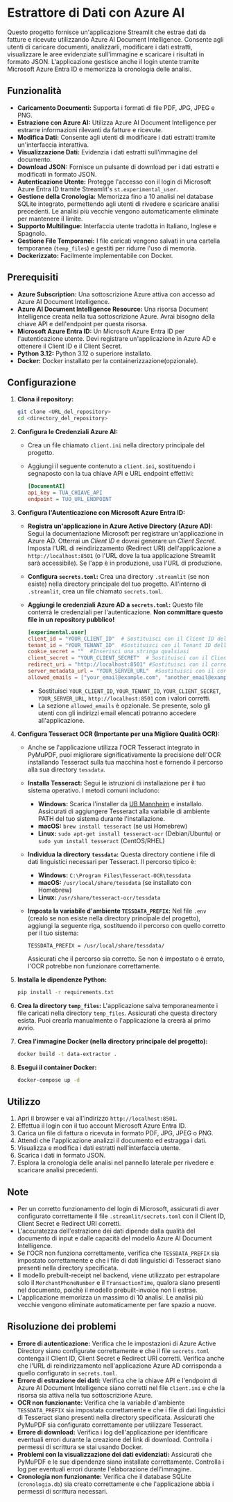 # Estrattore di Dati con Azure AI

Questo progetto fornisce un'applicazione Streamlit che estrae dati da fatture e ricevute utilizzando Azure AI Document Intelligence. Consente agli utenti di caricare documenti, analizzarli, modificare i dati estratti, visualizzare le aree evidenziate sull'immagine e scaricare i risultati in formato JSON. L'applicazione gestisce anche il login utente tramite Microsoft Azure Entra ID e memorizza la cronologia delle analisi.

## Funzionalità

*   **Caricamento Documenti:** Supporta i formati di file PDF, JPG, JPEG e PNG.
*   **Estrazione con Azure AI:** Utilizza Azure AI Document Intelligence per estrarre informazioni rilevanti da fatture e ricevute.
*   **Modifica Dati:** Consente agli utenti di modificare i dati estratti tramite un'interfaccia interattiva.
*   **Visualizzazione Dati:** Evidenzia i dati estratti sull'immagine del documento.
*   **Download JSON:** Fornisce un pulsante di download per i dati estratti e modificati in formato JSON.
*   **Autenticazione Utente:** Protegge l'accesso con il login di Microsoft Azure Entra ID tramite Streamlit's `st.experimental_user`.
*   **Gestione della Cronologia:** Memorizza fino a 10 analisi nel database SQLite integrato, permettendo agli utenti di rivedere e scaricare analisi precedenti. Le analisi più vecchie vengono automaticamente eliminate per mantenere il limite.
*   **Supporto Multilingue:** Interfaccia utente tradotta in Italiano, Inglese e Spagnolo.
*   **Gestione File Temporanei:** I file caricati vengono salvati in una cartella temporanea (`temp_files`) e gestiti per ridurre l'uso di memoria.
*   **Dockerizzato:** Facilmente implementabile con Docker.

## Prerequisiti

*   **Azure Subscription:** Una sottoscrizione Azure attiva con accesso ad Azure AI Document Intelligence.
*   **Azure AI Document Intelligence Resource:** Una risorsa Document Intelligence creata nella tua sottoscrizione Azure. Avrai bisogno della chiave API e dell'endpoint per questa risorsa.
*   **Microsoft Azure Entra ID:** Un Microsoft Azure Entra ID per l'autenticazione utente. Devi registrare un'applicazione in Azure AD e ottenere il Client ID e il Client Secret.
*   **Python 3.12:** Python 3.12 o superiore installato.
*   **Docker:** Docker installato per la containerizzazione(opzionale).

## Configurazione

1.  **Clona il repository:**

    ```bash
    git clone <URL_del_repository>
    cd <directory_del_repository>
    ```

2.  **Configura le Credenziali Azure AI:**

    *   Crea un file chiamato `client.ini` nella directory principale del progetto.
    *   Aggiungi il seguente contenuto a `client.ini`, sostituendo i segnaposto con la tua chiave API e URL endpoint effettivi:

        ```ini
        [DocumentAI]
        api_key = TUA_CHIAVE_API
        endpoint = TUO_URL_ENDPOINT
        ```

3.  **Configura l'Autenticazione con Microsoft Azure Entra ID:**

    *   **Registra un'applicazione in Azure Active Directory (Azure AD):** Segui la documentazione Microsoft per registrare un'applicazione in Azure AD. Otterrai un *Client ID* e dovrai generare un *Client Secret*. Imposta l'URL di reindirizzamento (Redirect URI) dell'applicazione a `http://localhost:8501` (o l'URL dove la tua applicazione Streamlit sarà accessibile).  Se l'app è in produzione, usa l'URL di produzione.

    *   **Configura `secrets.toml`:** Crea una directory `.streamlit` (se non esiste) nella directory principale del tuo progetto. All'interno di `.streamlit`, crea un file chiamato `secrets.toml`.

    *   **Aggiungi le credenziali Azure AD a `secrets.toml`:**  Questo file conterrà le credenziali per l'autenticazione.  **Non committare questo file in un repository pubblico!**

        ```toml
        [experimental.user]
        client_id = "YOUR_CLIENT_ID"  # Sostituisci con il Client ID della tua app Azure AD
        tenant_id = "YOUR_TENANT_ID"  #Sostituisci con il Tenant ID della tua app Azure AD
        cookie_secret = ""  #Inserisci una stringa qualsiasi
        client_secret = "YOUR_CLIENT_SECRET"  # Sostituisci con il Client Secret generato
        redirect_uri = "http://localhost:8501" #Sostituisci con il corretto redirect URI
        server_metadata_url = "YOUR_SERVER_URL"  #Sostituisci con il corretto URL del server metadata Microsoft   #Es.   https://login.microsoftonline.com/YOUR_TENANT_ID/v2.0/.well-known/openid-configuration
        allowed_emails = ["your_email@example.com", "another_email@example.com"] # opzionale: lista di email autorizzate
        ```

        *   Sostituisci `YOUR_CLIENT_ID`, `YOUR_TENANT_ID`, `YOUR_CLIENT_SECRET`, `YOUR_SERVER_URL`, `http://localhost:8501` con i valori corretti.
        *   La sezione `allowed_emails` è opzionale. Se presente, solo gli utenti con gli indirizzi email elencati potranno accedere all'applicazione.

4.  **Configura Tesseract OCR (Importante per una Migliore Qualità OCR):**

    *   Anche se l'applicazione utilizza l'OCR Tesseract integrato in PyMuPDF, puoi migliorare significativamente la precisione dell'OCR installando Tesseract sulla tua macchina host e fornendo il percorso alla sua directory `tessdata`.

    *   **Installa Tesseract:** Segui le istruzioni di installazione per il tuo sistema operativo. I metodi comuni includono:

        *   **Windows:** Scarica l'installer da [UB Mannheim](https://github.com/UB-Mannheim/tesseract/wiki) e installalo. Assicurati di aggiungere Tesseract alla variabile di ambiente PATH del tuo sistema durante l'installazione.
        *   **macOS:** `brew install tesseract` (se usi Homebrew)
        *   **Linux:** `sudo apt-get install tesseract-ocr` (Debian/Ubuntu) or `sudo yum install tesseract` (CentOS/RHEL)

    *   **Individua la directory `tessdata`:** Questa directory contiene i file di dati linguistici necessari per Tesseract. Il percorso tipico è:

        *   **Windows:** `C:\Program Files\Tesseract-OCR\tessdata`
        *   **macOS:** `/usr/local/share/tessdata` (se installato con Homebrew)
        *   **Linux:** `/usr/share/tesseract-ocr/tessdata`

    *   **Imposta la variabile d'ambiente `TESSDATA_PREFIX`:** Nel file `.env` (crealo se non esiste nella directory principale del progetto), aggiungi la seguente riga, sostituendo il percorso con quello corretto per il tuo sistema:

        ```
        TESSDATA_PREFIX = /usr/local/share/tessdata/
        ```

        Assicurati che il percorso sia corretto. Se non è impostato o è errato, l'OCR potrebbe non funzionare correttamente.

5.  **Installa le dipendenze Python:**

    ```bash
    pip install -r requirements.txt
    ```

6. **Crea la directory `temp_files`:**
    L'applicazione salva temporaneamente i file caricati nella directory `temp_files`. Assicurati che questa directory esista. Puoi crearla manualmente o l'applicazione la creerà al primo avvio.

7.  **Crea l'immagine Docker (nella directory principale del progetto):**

    ```bash
    docker build -t data-extractor .
    ```

8.  **Esegui il container Docker:**

    ```bash
    docker-compose up -d
    ```

## Utilizzo

1.  Apri il browser e vai all'indirizzo `http://localhost:8501`.
2.  Effettua il login con il tuo account Microsoft Azure Entra ID.
3.  Carica un file di fattura o ricevuta in formato PDF, JPG, JPEG o PNG.
4.  Attendi che l'applicazione analizzi il documento ed estragga i dati.
5.  Visualizza e modifica i dati estratti nell'interfaccia utente.
6.  Scarica i dati in formato JSON.
7.  Esplora la cronologia delle analisi nel pannello laterale per rivedere e scaricare analisi precedenti.

## Note

*   Per un corretto funzionamento del login di Microsoft, assicurati di aver configurato correttamente il file `.streamlit/secrets.toml` con il Client ID, Client Secret e Redirect URI corretti.
*   L'accuratezza dell'estrazione dei dati dipende dalla qualità del documento di input e dalle capacità del modello Azure AI Document Intelligence.
*   Se l'OCR non funziona correttamente, verifica che `TESSDATA_PREFIX` sia impostato correttamente e che i file di dati linguistici di Tesseract siano presenti nella directory specificata.
* Il modello prebuilt-receipt nel backend, viene utilizzato per estrapolare solo il `MerchantPhoneNumber` e il `TransactionTime`, qualora siano presenti nel documento, poichè il modello prebuilt-invoice non li estrae.
*   L'applicazione memorizza un massimo di 10 analisi. Le analisi più vecchie vengono eliminate automaticamente per fare spazio a nuove.

## Risoluzione dei problemi

*   **Errore di autenticazione:** Verifica che le impostazioni di Azure Active Directory siano configurate correttamente e che il file `secrets.toml` contenga il Client ID, Client Secret e Redirect URI corretti. Verifica anche che l'URL di reindirizzamento nell'applicazione Azure AD corrisponda a quello configurato in `secrets.toml`.
*   **Errore di estrazione dei dati:** Verifica che la chiave API e l'endpoint di Azure AI Document Intelligence siano corretti nel file `client.ini` e che la risorsa sia attiva nella tua sottoscrizione Azure.
*   **OCR non funzionante:** Verifica che la variabile d'ambiente `TESSDATA_PREFIX` sia impostata correttamente e che i file di dati linguistici di Tesseract siano presenti nella directory specificata.  Assicurati che PyMuPDF sia configurato correttamente per utilizzare Tesseract.
*   **Errore di download:** Verifica i log dell'applicazione per identificare eventuali errori durante la creazione del link di download. Controlla i permessi di scrittura se stai usando Docker.
*   **Problemi con la visualizzazione dei dati evidenziati:** Assicurati che PyMuPDF e le sue dipendenze siano installate correttamente. Controlla i log per eventuali errori durante l'elaborazione dell'immagine.
* **Cronologia non funzionante:** Verifica che il database SQLite (`cronologia.db`) sia creato correttamente e che l'applicazione abbia i permessi di scrittura necessari.